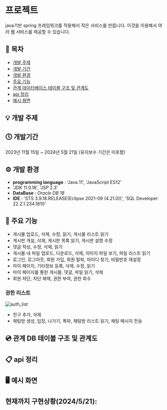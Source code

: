 # 프로젝트
java기반 spring 프레임워크를 적용해서 작은 서비스를 만듭니다. 이것을 이용해서 여러 웹 서비스를 제공할 수 있습니다.



## 📜 목차
 - [개발 주제](#-개발-주제)
 - [개발 기간](#-개발기간)
 - [개발 환경](#⚙️-개발-환경)
 - [주요 기능](#-주요-기능)
 - [관계 데이터베이스 테이블 구조 및 관계도](#-관계-DB-테이블-구조-및-관계도)
 - [api 정리](#-api-정리)
 - [예시 화면](#-🖥️-예시-화면)
## 💡 개발 주제

## 🕔 개발기간
2023년 11월 15일 ~ 2024년 5월 21일
(유지보수 기간은 미포함)

## ⚙️ 개발 환경
 - **programming language** : 'Java 11', 'JavaScript ES12'
 - 'JDK 11.0.18', 'JSP 2.3'
 - **DataBase** : *Oracle DB 18*
 - **IDE** : 'STS 3.9.18.RELEASE(Eclipse 2021-09 (4.21.0))', 'SQL Developer 22.2.1.234.1810'

## 🔧 주요 기능
- 게시물 업로드, 삭제, 수정, 읽기, 게시물 리스트 읽기
- 게시판 개설, 삭제, 게시판 목록 읽기, 게시판 설명 수정
- 댓글 작성, 수정, 삭제, 읽기
- 게시물 내 파일 업로드, 다운로드, 삭제, 이미지 파일 보기, 파일 리스트 읽기
- 로그인, 로그아웃, 회원 가입, 회원 탈퇴, 아이디 찾기, 비밀번호 재설정
- 마이 페이지, 기타정보 등록, 삭제, 수정, 읽기
- 마이 페이지를 통한 게시물, 댓글, 파일 읽기, 삭제
- 회원 차단, 차단 해제, 권한 부여, 권한 회수

### 권한 리스트 
![auth_list](https://github.com/somecreater/springminiproject/assets/127456520/0e1f83e0-1506-48d5-982b-3cddeef69f0b)


- 친구 추가, 삭제
- 채팅방 생성, 입장, 나가기, 폭파, 채팅방 리스트 읽기, 채팅 메시지 전송



## 💿 관계 DB 테이블 구조 및 관계도


## 📋 api 정리


## 🖥️ 예시 화면


## 현재까지 구현상황(2024/5/21):

